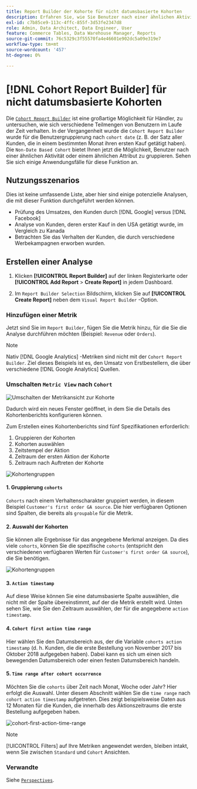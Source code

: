 ```yaml
---
title: Report Builder der Kohorte für nicht datumsbasierte Kohorten
description: Erfahren Sie, wie Sie Benutzer nach einer ähnlichen Aktivität oder einem ähnlichen Attribut gruppieren.
exl-id: c7b85ce9-113c-4ffc-855f-3d53fe2347d8
role: Admin, Data Architect, Data Engineer, User
feature: Commerce Tables, Data Warehouse Manager, Reports
source-git-commit: 76c5329c3f55570fa4e46601e902dc5a09e319e7
workflow-type: tm+mt
source-wordcount: '457'
ht-degree: 0%

---
```


# [!DNL Cohort Report Builder] für nicht datumsbasierte Kohorten

Die [`Cohort Report Builder`](../dev-reports/cohort-rpt-bldr.md) ist eine großartige Möglichkeit für Händler, zu untersuchen, wie sich verschiedene Teilmengen von Benutzern im Laufe der Zeit verhalten. In der Vergangenheit wurde die `Cohort Report Builder` wurde für die Benutzergruppierung nach `cohort date` (z. B. der Satz aller Kunden, die in einem bestimmten Monat ihren ersten Kauf getätigt haben). Die `Non-Date Based Cohort` bietet Ihnen jetzt die Möglichkeit, Benutzer nach einer ähnlichen Aktivität oder einem ähnlichen Attribut zu gruppieren. Sehen Sie sich einige Anwendungsfälle für diese Funktion an.

## Nutzungsszenarios

Dies ist keine umfassende Liste, aber hier sind einige potenzielle Analysen, die mit dieser Funktion durchgeführt werden können.

* Prüfung des Umsatzes, den Kunden durch [!DNL Google] versus [!DNL Facebook]
* Analyse von Kunden, deren erster Kauf in den USA getätigt wurde, im Vergleich zu Kanada
* Betrachten Sie das Verhalten der Kunden, die durch verschiedene Werbekampagnen erworben wurden.

## Erstellen einer Analyse

1. Klicken **[!UICONTROL Report Builder]** auf der linken Registerkarte oder **[!UICONTROL Add Report** > **Create Report]** in jedem Dashboard.

1. Im `Report Builder Selection` Bildschirm, klicken Sie auf **[!UICONTROL Create Report]** neben dem `Visual Report Builder` -Option.

### Hinzufügen einer Metrik

Jetzt sind Sie im `Report Builder`, fügen Sie die Metrik hinzu, für die Sie die Analyse durchführen möchten (Beispiel: `Revenue` oder `Orders`).

>[!NOTE]
>
>Nativ [!DNL Google Analytics] -Metriken sind nicht mit der `Cohort Report Builder`. Ziel dieses Beispiels ist es, den Umsatz von Erstbestellern, die über verschiedene [!DNL Google Analytics] Quellen.

### Umschalten `Metric View` nach `Cohort`

![Umschalten der Metrikansicht zur Kohorte](../../assets/1-toggle-metric-view-to-cohort.png)

Dadurch wird ein neues Fenster geöffnet, in dem Sie die Details des Kohortenberichts konfigurieren können.

Zum Erstellen eines Kohortenberichts sind fünf Spezifikationen erforderlich:

1. Gruppieren der Kohorten
1. Kohorten auswählen
1. Zeitstempel der Aktion
1. Zeitraum der ersten Aktion der Kohorte
1. Zeitraum nach Auftreten der Kohorte

![Kohortengruppen](../../assets/2-cohort-groups.png)<!--{: width="200" height="224"}-->



#### 1. Gruppierung `cohorts`

`Cohorts` nach einem Verhaltenscharakter gruppiert werden, in diesem Beispiel `Customer's first order GA source`. Die hier verfügbaren Optionen sind Spalten, die bereits als `groupable` für die Metrik.

#### 2. Auswahl der Kohorten

Sie können alle Ergebnisse für das angegebene Merkmal anzeigen. Da dies viele `cohorts`, können Sie die spezifische `cohorts` (entspricht den verschiedenen verfügbaren Werten für `Customer's first order GA source`), die Sie benötigen.

![Kohortengruppen](../../assets/4-cohort-groups.png)<!--{: width="300" height="338"}-->

#### 3. `Action timestamp`

Auf diese Weise können Sie eine datumsbasierte Spalte auswählen, die nicht mit der Spalte übereinstimmt, auf der die Metrik erstellt wird. Unten sehen Sie, wie Sie den Zeitraum auswählen, der für die angegebene `action timestamp`.

#### 4. `Cohort first action time range`

Hier wählen Sie den Datumsbereich aus, der die Variable `cohorts action timestamp` (d. h. Kunden, die die erste Bestellung von November 2017 bis Oktober 2018 aufgegeben haben). Dabei kann es sich um einen sich bewegenden Datumsbereich oder einen festen Datumsbereich handeln.

#### 5. `Time range after cohort occurrence`

Möchten Sie die `cohorts` über Zeit nach Monat, Woche oder Jahr? Hier erfolgt die Auswahl. Unter diesem Abschnitt wählen Sie die `time range` nach `cohort action timestamp` aufgetreten. Dies zeigt beispielsweise Daten aus 12 Monaten für die Kunden, die innerhalb des Aktionszeitraums die erste Bestellung aufgegeben haben.

![cohort-first-action-time-range](../../assets/5-cohort-first-action-time-range.png)<!--{: width="400" height="557"}-->

>[!NOTE]
>
>[!UICONTROL Filters] auf Ihre Metriken angewendet werden, bleiben intakt, wenn Sie zwischen `Standard` und `Cohort` Ansichten.

### Verwandte

Siehe [`Perspectives`](../../data-analyst/dev-reports/cohort-rpt-bldr.md).
